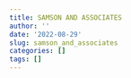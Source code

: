 ```yaml
---
title: SAMSON AND ASSOCIATES
author: ''
date: '2022-08-29'
slug: samson_and_associates
categories: []
tags: []
---
```

